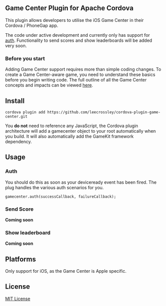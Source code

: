 ## Game Center Plugin for Apache Cordova

This plugin allows developers to utilise the iOS Game Center in their Cordova / PhoneGap app.

The code under active development and currently only has support for [auth](#auth). Functionality to send scores and show leaderboards will be added very soon.

### Before you start

Adding Game Center support requires more than simple coding changes. To create a Game Center-aware game, you need to understand these basics before you begin writing code. The full outline of all the Game Center concepts and impacts can be viewed [here](https://developer.apple.com/library/ios/documentation/NetworkingInternet/Conceptual/GameKit_Guide/GameCenterOverview/GameCenterOverview.html).

## Install

```
cordova plugin add https://github.com/leecrossley/cordova-plugin-game-center.git
```

You **do not** need to reference any JavaScript, the Cordova plugin architecture will add a gamecenter object to your root automatically when you build. It will also automatically add the GameKit framework dependency.

## Usage

### Auth

You should do this as soon as your deviceready event has been fired. The plug handles the various auth scenarios for you.

```
gamecenter.auth(successCallback, failureCallback);
```

### Send Score

**Coming soon**

### Show leaderboard

**Coming soon**

## Platforms

Only support for iOS, as the Game Center is Apple specific.

## License

[MIT License](http://ilee.mit-license.org)